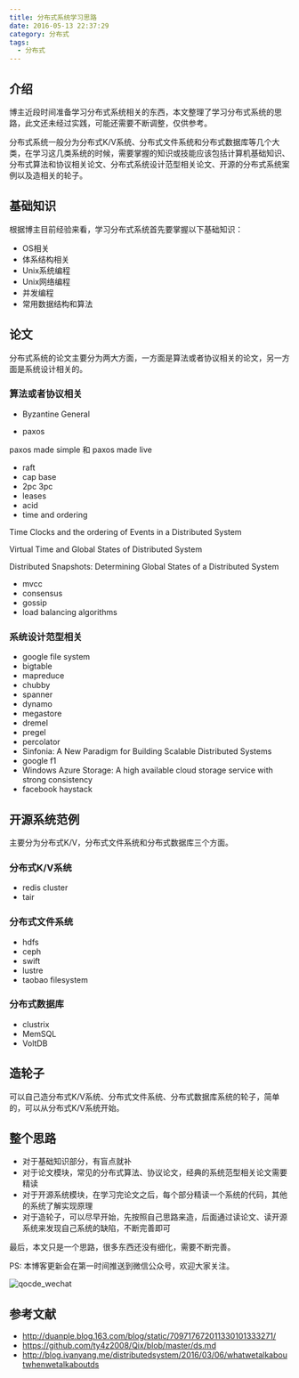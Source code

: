 ```yaml
---
title: 分布式系统学习思路
date: 2016-05-13 22:37:29
category: 分布式
tags:
  - 分布式
---
```


## 介绍

博主近段时间准备学习分布式系统相关的东西，本文整理了学习分布式系统的思路，此文还未经过实践，可能还需要不断调整，仅供参考。

分布式系统一般分为分布式K/V系统、分布式文件系统和分布式数据库等几个大类，在学习这几类系统的时候，需要掌握的知识或技能应该包括计算机基础知识、分布式算法和协议相关论文、分布式系统设计范型相关论文、开源的分布式系统案例以及造相关的轮子。

## 基础知识

根据博主目前经验来看，学习分布式系统首先要掌握以下基础知识：

*   OS相关
*   体系结构相关
*   Unix系统编程
*   Unix网络编程
*   并发编程
*   常用数据结构和算法

## 论文

分布式系统的论文主要分为两大方面，一方面是算法或者协议相关的论文，另一方面是系统设计相关的。

### 算法或者协议相关

*   Byzantine General

*   paxos

paxos made simple 和 paxos made live

*   raft
*   cap base
*   2pc 3pc
*   leases
*   acid
*   time and ordering

Time Clocks and the ordering of Events in a Distributed System

Virtual Time and Global States of Distributed System

Distributed Snapshots: Determining Global States of a Distributed System

*   mvcc
*   consensus
*   gossip
*   load balancing algorithms

### 系统设计范型相关

*   google file system
*   bigtable
*   mapreduce
*   chubby
*   spanner
*   dynamo
*   megastore
*   dremel
*   pregel
*   percolator
*   Sinfonia: A New Paradigm for Building Scalable Distributed Systems
*   google f1
*   Windows Azure Storage: A high available cloud storage service with strong consistency
*   facebook haystack

## 开源系统范例

主要分为分布式K/V，分布式文件系统和分布式数据库三个方面。

### 分布式K/V系统

*   redis cluster
*   tair

### 分布式文件系统

*   hdfs
*   ceph
*   swift
*   lustre
*   taobao filesystem

### 分布式数据库

*   clustrix
*   MemSQL
*   VoltDB

## 造轮子

可以自己造分布式K/V系统、分布式文件系统、分布式数据库系统的轮子，简单的，可以从分布式K/V系统开始。

## 整个思路

*   对于基础知识部分，有盲点就补
*   对于论文模块，常见的分布式算法、协议论文，经典的系统范型相关论文需要精读
*   对于开源系统模块，在学习完论文之后，每个部分精读一个系统的代码，其他的系统了解实现原理
*   对于造轮子，可以尽早开始，先按照自己思路来造，后面通过读论文、读开源系统来发现自己系统的缺陷，不断完善即可

最后，本文只是一个思路，很多东西还没有细化，需要不断完善。

PS:
本博客更新会在第一时间推送到微信公众号，欢迎大家关注。

![qocde_wechat](http://oserror.com/images/qcode_wechat.jpg)

## 参考文献

*   http://duanple.blog.163.com/blog/static/709717672011330101333271/
*   https://github.com/ty4z2008/Qix/blob/master/ds.md
*   http://blog.ivanyang.me/distributedsystem/2016/03/06/whatwetalkaboutwhenwetalkaboutds
